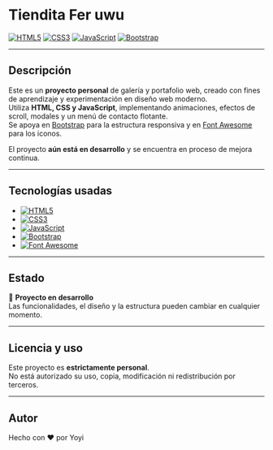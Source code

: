 # Tiendita Fer uwu

[![HTML5](https://img.shields.io/badge/HTML5-E34F26?logo=html5&logoColor=fff&style=flat-square)](https://developer.mozilla.org/es/docs/Web/HTML)
[![CSS3](https://img.shields.io/badge/CSS3-1572B6?logo=css3&logoColor=fff&style=flat-square)](https://developer.mozilla.org/es/docs/Web/CSS)
[![JavaScript](https://img.shields.io/badge/JavaScript-F7DF1E?logo=javascript&logoColor=222&style=flat-square)](https://developer.mozilla.org/es/docs/Web/JavaScript)
[![Bootstrap](https://img.shields.io/badge/Bootstrap-5.3.3-7952B3?logo=bootstrap&logoColor=fff&style=flat-square)](https://getbootstrap.com/)

---

## Descripción

Este es un **proyecto personal** de galería y portafolio web, creado con fines de aprendizaje y experimentación en diseño web moderno.  
Utiliza **HTML, CSS y JavaScript**, implementando animaciones, efectos de scroll, modales y un menú de contacto flotante.  
Se apoya en [Bootstrap](https://getbootstrap.com/) para la estructura responsiva y en [Font Awesome](https://fontawesome.com/) para los iconos.

El proyecto **aún está en desarrollo** y se encuentra en proceso de mejora continua.

---

## Tecnologías usadas

- [![HTML5](https://img.shields.io/badge/HTML5-E34F26?logo=html5&logoColor=fff&style=flat-square)](https://developer.mozilla.org/es/docs/Web/HTML)
- [![CSS3](https://img.shields.io/badge/CSS3-1572B6?logo=css3&logoColor=fff&style=flat-square)](https://developer.mozilla.org/es/docs/Web/CSS)
- [![JavaScript](https://img.shields.io/badge/JavaScript-F7DF1E?logo=javascript&logoColor=222&style=flat-square)](https://developer.mozilla.org/es/docs/Web/JavaScript)
- [![Bootstrap](https://img.shields.io/badge/Bootstrap-5.3.3-7952B3?logo=bootstrap&logoColor=fff&style=flat-square)](https://getbootstrap.com/)
- [![Font Awesome](https://img.shields.io/badge/Font%20Awesome-6.0-339AF0?logo=fontawesome&logoColor=fff&style=flat-square)](https://fontawesome.com/)

---

## Estado

🚧 **Proyecto en desarrollo**  
Las funcionalidades, el diseño y la estructura pueden cambiar en cualquier momento.

---

## Licencia y uso

Este proyecto es **estrictamente personal**.  
No está autorizado su uso, copia, modificación ni redistribución por terceros.

---

## Autor

Hecho con ❤️ por Yoyi

